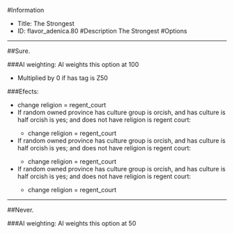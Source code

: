 #Information
 - Title: The Strongest
 - ID: flavor_adenica.80
#Description
The Strongest
#Options

___
##Sure.

###AI weighting:
AI weights this option at 100
 - Multiplied by 0 if has tag is Z50


###Efects:<ul><li>change religion = regent_court</li><li>If random owned province has culture group is orcish, and has culture is half orcish is yes; and does not have religion is regent court:</li><ul><li>change religion = regent_court</li></ul><li>If random owned province has culture group is orcish, and has culture is half orcish is yes; and does not have religion is regent court:</li><ul><li>change religion = regent_court</li></ul><li>If random owned province has culture group is orcish, and has culture is half orcish is yes; and does not have religion is regent court:</li><ul><li>change religion = regent_court</li></ul></ul>

___
##Never.

###AI weighting:
AI weights this option at 50

